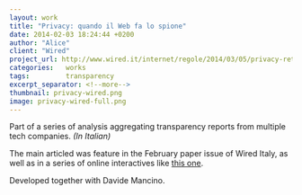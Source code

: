 ```yaml
---
layout: work
title: "Privacy: quando il Web fa lo spione"
date: 2014-02-03 18:24:44 +0200
author: "Alice"
client: "Wired"
project_url: http://www.wired.it/internet/regole/2014/03/05/privacy-rete/
categories:   works
tags:         transparency
excerpt_separator: <!--more-->
thumbnail: privacy-wired.png
image: privacy-wired-full.png
---
```

Part of a series of analysis aggregating transparency reports from multiple tech companies. *(In Italian)*
<!--more-->

The main articled was feature in the February paper issue of Wired Italy, as well as in a series of online interactives like [this one](http://www.wired.it/internet/regole/2014/03/05/privacy-rete/).

Developed together with Davide Mancino.